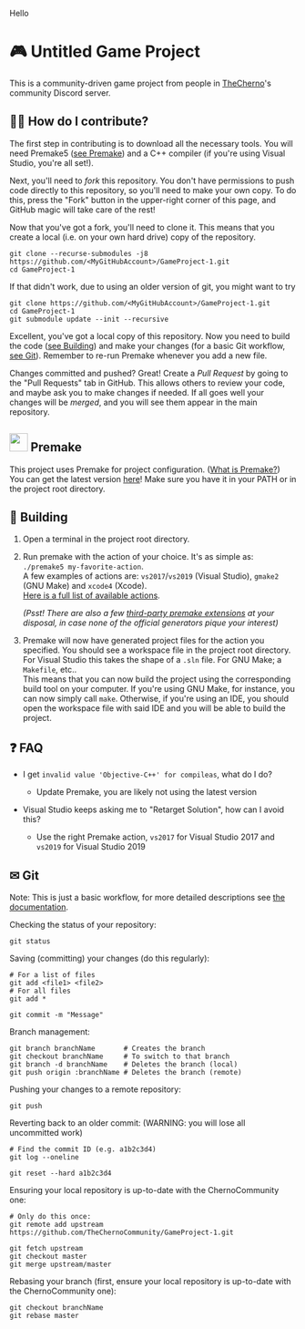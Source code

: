 Hello

# 🎮 Untitled Game Project
This is a community-driven game project from people in [TheCherno](https://www.youtube.com/user/TheChernoProject)'s community Discord server.

## 🤷‍♂️ How do I contribute?
The first step in contributing is to download all the necessary tools. You will need Premake5 ([see Premake](#-premake)) and a C++ compiler (if you're using Visual Studio, you're all set!).

Next, you'll need to *fork* this repository. You don't have permissions to push code directly to this repository, so you'll need to make your own copy. To do this, press the "Fork" button in the upper-right corner of this page, and GitHub magic will take care of the rest!

Now that you've got a fork, you'll need to clone it. This means that you create a local (i.e. on your own hard drive) copy of the repository.
```
git clone --recurse-submodules -j8 https://github.com/<MyGitHubAccount>/GameProject-1.git
cd GameProject-1
```
If that didn't work, due to using an older version of git, you might want to try
```
git clone https://github.com/<MyGitHubAccount>/GameProject-1.git
cd GameProject-1
git submodule update --init --recursive
```

Excellent, you've got a local copy of this repository. Now you need to build the code ([see Building](#-building)) and make your changes (for a basic Git workflow, [see Git](#-git)). Remember to re-run Premake whenever you add a new file.

Changes committed and pushed? Great! Create a *Pull Request* by going to the "Pull Requests" tab in GitHub. This allows others to review your code, and maybe ask you to make changes if needed. If all goes well your changes will be *merged*, and you will see them appear in the main repository.

## <img src="https://premake.github.io/premake-logo.png" width=32 /> Premake
This project uses Premake for project configuration. ([What is Premake?](https://github.com/premake/premake-core/wiki/What-Is-Premake))</br>
You can get the latest version [here](https://premake.github.io/download)! Make sure you have it in your PATH or in the project root directory.

## 🔧 Building
1. Open a terminal in the project root directory.
2. Run premake with the action of your choice. It's as simple as: `./premake5 my-favorite-action`.</br>
	A few examples of actions are: `vs2017`/`vs2019` (Visual Studio), `gmake2` (GNU Make) and `xcode4` (Xcode).</br>
    [Here is a full list of available actions](https://github.com/premake/premake-core/wiki/Using-Premake).

	*(Psst! There are also a few [third-party premake extensions](https://github.com/premake/premake-core/wiki/Modules#third-party-modules) at your disposal, in case none of the official generators pique your interest)*
3. Premake will now have generated project files for the action you specified. You should see a workspace file in the project root directory. For Visual Studio this takes the shape of a `.sln` file. For GNU Make; a `Makefile`, etc..</br>
	This means that you can now build the project using the corresponding build tool on your computer. If you're using GNU Make, for instance, you can now simply call `make`. Otherwise, if you're using an IDE, you should open the workspace file with said IDE and you will be able to build the project.

## ❓ FAQ
- I get `invalid value 'Objective-C++' for compileas`, what do I do?
	- Update Premake, you are likely not using the latest version

- Visual Studio keeps asking me to "Retarget Solution", how can I avoid this?
	- Use the right Premake action, `vs2017` for Visual Studio 2017 and `vs2019` for Visual Studio 2019

## ✉ Git
Note: This is just a basic workflow, for more detailed descriptions see [the documentation](https://git-scm.com/docs).

Checking the status of your repository:
```
git status
```

Saving (committing) your changes (do this regularly):
```
# For a list of files
git add <file1> <file2>
# For all files
git add *

git commit -m "Message"
```

Branch management:
```
git branch branchName		# Creates the branch
git checkout branchName		# To switch to that branch
git branch -d branchName	# Deletes the branch (local)
git push origin :branchName	# Deletes the branch (remote)
```

Pushing your changes to a remote repository:
```
git push
```

Reverting back to an older commit:
(WARNING: you will lose all uncommitted work)
```
# Find the commit ID (e.g. a1b2c3d4)
git log --oneline

git reset --hard a1b2c3d4
```

Ensuring your local repository is up-to-date with the ChernoCommunity one:
```
# Only do this once:
git remote add upstream https://github.com/TheChernoCommunity/GameProject-1.git

git fetch upstream
git checkout master
git merge upstream/master
```

Rebasing your branch (first, ensure your local repository is up-to-date with the ChernoCommunity one):
```
git checkout branchName
git rebase master
```

